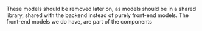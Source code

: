 These models should be removed later on, as models should be in a shared library, shared with the backend instead of purely front-end models. The front-end models we do have, are part of the components